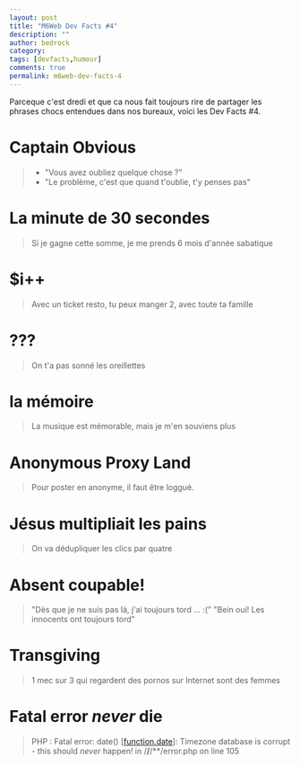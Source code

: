 ```yaml
---
layout: post
title: "M6Web Dev Facts #4"
description: ""
author: bedrock
category:
tags: [devfacts,humour]
comments: true
permalink: m6web-dev-facts-4
---
```


Parceque c'est dredi et que ca nous fait toujours rire de partager les phrases chocs entendues dans nos bureaux, voici les Dev Facts #4.


# Captain Obvious

> - "Vous avez oubliez quelque chose ?"
>  - "Le problème, c'est que quand t'oublie, t'y penses pas"


# La minute de 30 secondes

> Si je gagne cette somme, je me prends 6 mois d'année sabatique


# $i++

> Avec un ticket resto, tu peux manger 2, avec toute ta famille

#  ???

> On t'a pas sonné les oreillettes


# la mémoire

> La musique est mémorable, mais je m'en souviens plus

# Anonymous Proxy Land

> Pour poster en anonyme, il faut être loggué.


# Jésus multipliait les pains

> On va dédupliquer les clics par quatre

# Absent coupable!

> "Dès que je ne suis pas là, j'ai toujours tord ... :("
>  "Bein oui! Les innocents ont toujours tord"


# Transgiving

> 1 mec sur 3 qui regardent des pornos sur Internet sont des femmes


# Fatal error *never* die

> PHP : Fatal error: date() [<a href='function.date'>function.date</a>]: Timezone database is corrupt - this should *never* happen! in /**/**/**/error.php on line 105




